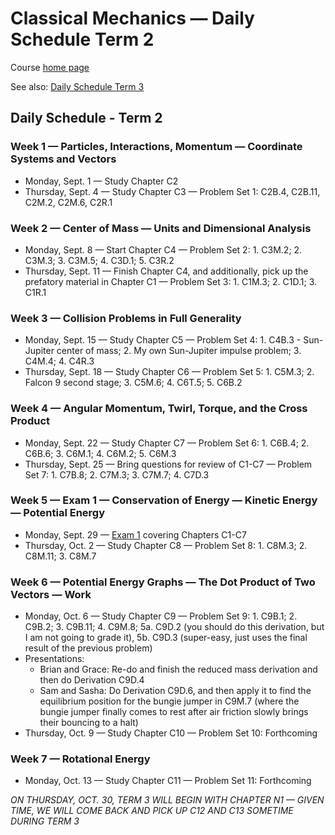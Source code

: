 # Classical Mechanics &mdash; Daily Schedule Term 2

Course [home page](./)

See also: [Daily Schedule Term 3](./daily_schedule-term_3.html)

## Daily Schedule - Term 2

### Week 1 &mdash; Particles, Interactions, Momentum &mdash; Coordinate Systems and Vectors

* Monday, Sept. 1 &mdash; Study Chapter C2
* Thursday, Sept. 4 &mdash; Study Chapter C3 &mdash; Problem Set 1: C2B.4, C2B.11, C2M.2, C2M.6, C2R.1

### Week 2 &mdash; Center of Mass &mdash; Units and Dimensional Analysis

* Monday, Sept. 8 &mdash; Start Chapter C4 &mdash; Problem Set 2: 1. C3M.2; 2. C3M.3; 3. C3M.5; 4. C3D.1; 5. C3R.2
* Thursday, Sept. 11 &mdash; Finish Chapter C4, and additionally, pick up the prefatory material in Chapter C1 &mdash; Problem Set 3: 1. C1M.3; 2. C1D.1; 3. C1R.1

### Week 3 &mdash; Collision Problems in Full Generality

* Monday, Sept. 15 &mdash; Study Chapter C5 &mdash; Problem Set 4: 1. C4B.3 - Sun-Jupiter center of mass; 2. My own Sun-Jupiter impulse problem; 3. C4M.4; 4. C4R.3
* Thursday, Sept. 18 &mdash; Study Chapter C6 &mdash; Problem Set 5: 1. C5M.3; 2. Falcon 9 second stage; 3. C5M.6; 4. C6T.5; 5. C6B.2

### Week 4 &mdash; Angular Momentum, Twirl, Torque, and the Cross Product

* Monday, Sept. 22 &mdash; Study Chapter C7 &mdash; Problem Set 6: 1. C6B.4; 2. C6B.6; 3. C6M.1; 4. C6M.2; 5. C6M.3
* Thursday, Sept. 25 &mdash; Bring questions for review of C1-C7  &mdash; Problem Set 7: 1. C7B.8; 2. C7M.3; 3. C7M.7; 4. C7D.3

### Week 5 &mdash; Exam 1 &mdash; Conservation of Energy &mdash; Kinetic Energy &mdash; Potential Energy

* Monday, Sept. 29 &mdash; [Exam 1](./exams/Exam1.nb.pdf) covering Chapters C1-C7
* Thursday, Oct. 2 &mdash; Study Chapter C8 &mdash; Problem Set 8: 1. C8M.3; 2. C8M.11; 3. C8M.7

### Week 6 &mdash; Potential Energy Graphs &mdash; The Dot Product of Two Vectors &mdash; Work

* Monday, Oct. 6 &mdash; Study Chapter C9 &mdash; Problem Set 9: 1. C9B.1; 2. C9B.2; 3. C9B.11; 4. C9M.8; 5a. C9D.2 (you should do this derivation, but I am not going to grade it), 5b. C9D.3 (super-easy, just uses the final result of the previous problem)
* Presentations:
  * Brian and Grace: Re-do and finish the reduced mass derivation and then do Derivation C9D.4
  * Sam and Sasha: Do Derivation C9D.6, and then apply it to find the equilibrium position for the bungie jumper in C9M.7 (where the bungie jumper finally comes to rest after air friction slowly brings their bouncing to a halt)
* Thursday, Oct. 9 &mdash; Study Chapter C10 &mdash; Problem Set 10: Forthcoming

### Week 7 &mdash; Rotational Energy

* Monday, Oct. 13 &mdash; Study Chapter C11 &mdash; Problem Set 11: Forthcoming

*ON THURSDAY, OCT. 30, TERM 3 WILL BEGIN WITH CHAPTER N1 &mdash; GIVEN TIME, WE WILL COME BACK AND PICK UP C12 AND C13 SOMETIME DURING TERM 3*
